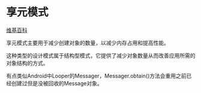 # 享元模式

[维基百科](https://zh.wikipedia.org/wiki/享元模式)

享元模式主要用于减少创建对象的数量，以减少内存占用和提高性能。

这种类型的设计模式属于结构型模式，它提供了减少对象数量从而改善应用所需的对象结构的方式。

有点类似Android中Looper的Messager，Messager.obtain()方法会重用之前已经创建过但是没被回收的Message对象。